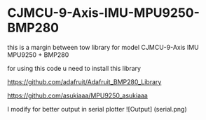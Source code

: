 # CJMCU-9-Axis-IMU-MPU9250-BMP280

this is a margin between tow library for model CJMCU-9-Axis IMU MPU9250 + BMP280 

for using this code u need to install this library

https://github.com/adafruit/Adafruit_BMP280_Library

https://github.com/asukiaaa/MPU9250_asukiaaa

I modify for better output in serial plotter
![Output] (serial.png)
